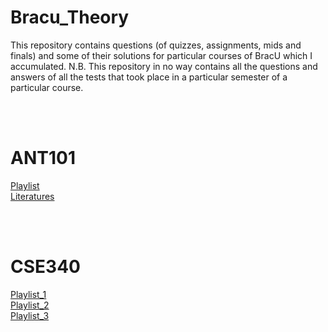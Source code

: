 # Bracu_Theory
This repository contains questions (of quizzes, assignments, mids and finals) and some of their solutions for particular courses of BracU which I accumulated. N.B. This repository in no way contains all the questions and answers of all the tests that took place in a particular semester of a particular course.

<br>
<br/>

# ANT101
[Playlist](https://youtube.com/playlist?list=PLtQXTSdoymQee7pTB8DqU4Oz18TnMqg-z&si=19JVeS50goHRMQk0) <br>
[Literatures](https://drive.google.com/drive/folders/1KufM-lnzFr-s5wi2CznrafCXPfG1hoiJ?usp=sharing)

<br>
<br/>

# CSE340
[Playlist_1](https://youtube.com/playlist?list=PLKyFAP_ydM15Rvaw9HBNF4WOrtAtt8M-w&si=WXZuYuZDFoazVH5B) <br>
[Playlist_2](https://youtube.com/playlist?list=PLncSj9rkV80-cn2YojB84Fsxqa13579y7&si=E-qzKNiVvBvd03Bd) <br>
[Playlist_3](https://youtube.com/playlist?list=PLtQXTSdoymQd-cM_pgIGMrLSaUKnzLu8a&si=oMdVUjH_TxdIDr91) <br>

<br>
<br/>
